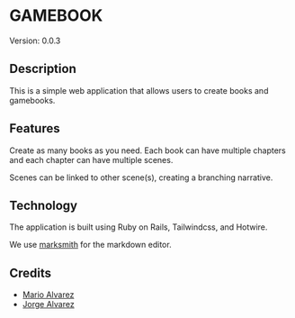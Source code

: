 # GAMEBOOK

Version: 0.0.3

## Description

This is a simple web application that allows users to create books and gamebooks.

## Features

Create as many books as you need. Each book can have multiple chapters and each chapter can have multiple scenes.

Scenes can be linked to other scene(s), creating a branching narrative.

## Technology

The application is built using Ruby on Rails, Tailwindcss, and Hotwire.

We use [marksmith](https://github.com/avo-hq/marksmith) for the markdown editor.

## Credits

- [Mario Alvarez](https://github.com/marioalna)
- [Jorge Alvarez](https://github.com/jorgegorka)
